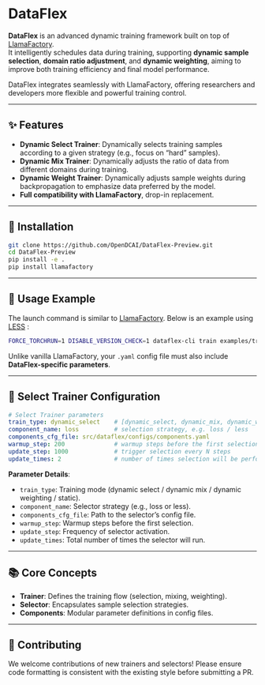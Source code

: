 
# DataFlex

**DataFlex** is an advanced dynamic training framework built on top of [LlamaFactory](https://github.com/hiyouga/LLaMA-Factory).  
It intelligently schedules data during training, supporting **dynamic sample selection**, **domain ratio adjustment**, and **dynamic weighting**, aiming to improve both training efficiency and final model performance.  

DataFlex integrates seamlessly with LlamaFactory, offering researchers and developers more flexible and powerful training control.

---

## ✨ Features

- **Dynamic Select Trainer**: Dynamically selects training samples according to a given strategy (e.g., focus on “hard” samples).  
- **Dynamic Mix Trainer**: Dynamically adjusts the ratio of data from different domains during training.  
- **Dynamic Weight Trainer**: Dynamically adjusts sample weights during backpropagation to emphasize data preferred by the model.  
- **Full compatibility with LlamaFactory**, drop-in replacement.  

---

## 🚀 Installation

```bash
git clone https://github.com/OpenDCAI/DataFlex-Preview.git
cd DataFlex-Preview
pip install -e .
pip install llamafactory
```

---

## 📌 Usage Example

The launch command is similar to [LlamaFactory](https://github.com/hiyouga/LLaMA-Factory).
Below is an example using [LESS](https://arxiv.org/abs/2402.04333) :

```bash
FORCE_TORCHRUN=1 DISABLE_VERSION_CHECK=1 dataflex-cli train examples/train_lora/less.yaml
```

Unlike vanilla LlamaFactory, your `.yaml` config file must also include **DataFlex-specific parameters**.

---

## 🔑 Select Trainer Configuration

```yaml
# Select Trainer parameters
train_type: dynamic_select    # [dynamic_select, dynamic_mix, dynamic_weighting, static]
component_name: loss          # selection strategy, e.g. loss / less
components_cfg_file: src/dataflex/configs/components.yaml
warmup_step: 200              # warmup steps before the first selection
update_step: 1000             # trigger selection every N steps
update_times: 2               # number of times selection will be performed
```

**Parameter Details**:

* `train_type`: Training mode (dynamic select / dynamic mix / dynamic weighting / static).
* `component_name`: Selector strategy (e.g., loss or less).
* `components_cfg_file`: Path to the selector’s config file.
* `warmup_step`: Warmup steps before the first selection.
* `update_step`: Frequency of selector activation.
* `update_times`: Total number of times the selector will run.

---

## 📚 Core Concepts

* **Trainer**: Defines the training flow (selection, mixing, weighting).
* **Selector**: Encapsulates sample selection strategies.
* **Components**: Modular parameter definitions in config files.

---

## 🤝 Contributing

We welcome contributions of new trainers and selectors!
Please ensure code formatting is consistent with the existing style before submitting a PR.

```
```
